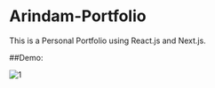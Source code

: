 # Arindam-Portfolio
This is a Personal Portfolio using React.js and Next.js.

##Demo:

![1](https://user-images.githubusercontent.com/78599887/147966292-83e1cabd-91c0-4f8a-906d-41c3c9a7e9c0.jpg)
